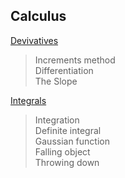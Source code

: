 ## Calculus

[Devivatives](./devivatives/)  
> Increments method  
> Differentiation  
> The Slope  

[Integrals](./integrals/)  
> Integration  
> Definite integral  
> Gaussian function  
> Falling object  
> Throwing down  